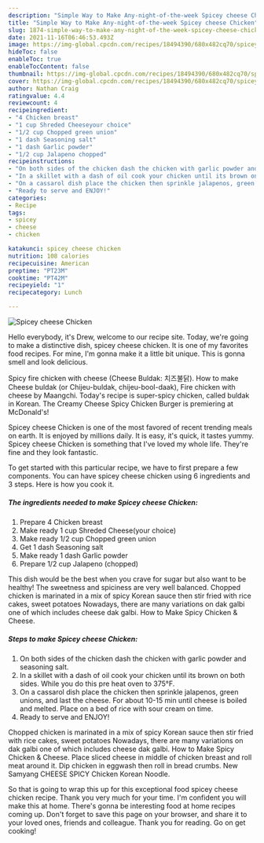 ```yaml
---
description: "Simple Way to Make Any-night-of-the-week Spicey cheese Chicken"
title: "Simple Way to Make Any-night-of-the-week Spicey cheese Chicken"
slug: 1874-simple-way-to-make-any-night-of-the-week-spicey-cheese-chicken
date: 2021-11-16T06:46:53.493Z
image: https://img-global.cpcdn.com/recipes/18494390/680x482cq70/spicey-cheese-chicken-recipe-main-photo.jpg
hideToc: false
enableToc: true
enableTocContent: false
thumbnail: https://img-global.cpcdn.com/recipes/18494390/680x482cq70/spicey-cheese-chicken-recipe-main-photo.jpg
cover: https://img-global.cpcdn.com/recipes/18494390/680x482cq70/spicey-cheese-chicken-recipe-main-photo.jpg
author: Nathan Craig
ratingvalue: 4.4
reviewcount: 4
recipeingredient:
- "4 Chicken breast"
- "1 cup Shreded Cheeseyour choice"
- "1/2 cup Chopped green union"
- "1 dash Seasoning salt"
- "1 dash Garlic powder"
- "1/2 cup Jalapeno chopped"
recipeinstructions:
- "On both sides of the chicken dash the chicken with garlic powder and seasoning salt."
- "In a skillet with a dash of oil cook your chicken until its brown on both sides. While you do this pre heat oven to 375°F."
- "On a cassarol dish place the chicken then sprinkle jalapenos, green unions, and last the cheese. For about 10-15 min until cheese is boiled and melted. Place on a bed of rice with sour cream on time."
- "Ready to serve and ENJOY!"
categories:
- Recipe
tags:
- spicey
- cheese
- chicken

katakunci: spicey cheese chicken 
nutrition: 108 calories
recipecuisine: American
preptime: "PT23M"
cooktime: "PT42M"
recipeyield: "1"
recipecategory: Lunch

---
```



![Spicey cheese Chicken](https://img-global.cpcdn.com/recipes/18494390/680x482cq70/spicey-cheese-chicken-recipe-main-photo.jpg)

Hello everybody, it's Drew, welcome to our recipe site. Today, we're going to make a distinctive dish, spicey cheese chicken. It is one of my favorites food recipes. For mine, I'm gonna make it a little bit unique. This is gonna smell and look delicious.

Spicy fire chicken with cheese (Cheese Buldak: 치즈불닭). How to make Cheese buldak (or Chijeu-buldak, chijeu-bool-daak), Fire chicken with cheese by Maangchi. Today&#39;s recipe is super-spicy chicken, called buldak in Korean. The Creamy Cheese Spicy Chicken Burger is premiering at McDonald&#39;s!

Spicey cheese Chicken is one of the most favored of recent trending meals on earth. It is enjoyed by millions daily. It is easy, it's quick, it tastes yummy. Spicey cheese Chicken is something that I've loved my whole life. They're fine and they look fantastic.


To get started with this particular recipe, we have to first prepare a few components. You can have spicey cheese chicken using 6 ingredients and 3 steps. Here is how you cook it.

<!--inarticleads1-->

##### The ingredients needed to make Spicey cheese Chicken:

1. Prepare 4 Chicken breast
1. Make ready 1 cup Shreded Cheese(your choice)
1. Make ready 1/2 cup Chopped green union
1. Get 1 dash Seasoning salt
1. Make ready 1 dash Garlic powder
1. Prepare 1/2 cup Jalapeno (chopped)


This dish would be the best when you crave for sugar but also want to be healthy! The sweetness and spiciness are very well balanced. Chopped chicken is marinated in a mix of spicy Korean sauce then stir fried with rice cakes, sweet potatoes Nowadays, there are many variations on dak galbi one of which includes cheese dak galbi. How to Make Spicy Chicken & Cheese. 

<!--inarticleads2-->

##### Steps to make Spicey cheese Chicken:

1. On both sides of the chicken dash the chicken with garlic powder and seasoning salt.
1. In a skillet with a dash of oil cook your chicken until its brown on both sides. While you do this pre heat oven to 375°F.
1. On a cassarol dish place the chicken then sprinkle jalapenos, green unions, and last the cheese. For about 10-15 min until cheese is boiled and melted. Place on a bed of rice with sour cream on time.
1. Ready to serve and ENJOY!

Chopped chicken is marinated in a mix of spicy Korean sauce then stir fried with rice cakes, sweet potatoes Nowadays, there are many variations on dak galbi one of which includes cheese dak galbi. How to Make Spicy Chicken & Cheese. Place sliced cheese in middle of chicken breast and roll meat around it. Dip chicken in eggwash then roll in bread crumbs. New Samyang CHEESE SPICY Chicken Korean Noodle. 

So that is going to wrap this up for this exceptional food spicey cheese chicken recipe. Thank you very much for your time. I'm confident you will make this at home. There's gonna be interesting food at home recipes coming up. Don't forget to save this page on your browser, and share it to your loved ones, friends and colleague. Thank you for reading. Go on get cooking!
